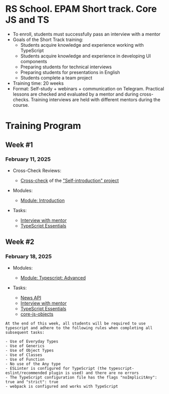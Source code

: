 # RS School. EPAM Short track. Core JS and TS

- To enroll, students must successfully pass an interview with a mentor
- Goals of the Short Track training:
  - Students acquire knowledge and experience working with TypeScript
  - Students acquire knowledge and experience in developing UI components
  - Preparing students for technical interviews
  - Preparing students for presentations in English
  - Students complete a team project
- Training time: 20 weeks
- Format: Self-study + webinars + communication on Telegram. Practical lessons are checked and evaluated by a mentor and during cross-checks. Training interviews are held with different mentors during the course.

# Training Program

## Week #1

### February 11, 2025

- Cross-Check Reviews:

  - [Cross-check](/) of the ["Self-introduction" project](/)

- Modules:

  - [Module: Introduction](/)

- Tasks:

  - [Interview with mentor](/)
  - [TypeScript Essentials](/)

## Week #2

### February 18, 2025

- Modules:

  - [Module: Typescript: Advanced](/)

- Tasks:

  - [News API](/)
  - [Interview with mentor](/)
  - [TypeScript Essentials](/)
  - [core-js-objects](/)

```
At the end of this week, all students will be required to use typescript and adhere to the following rules when completing all subsequent tasks:

- Use of Everyday Types
- Use of Generics
- Use of Object Types
- Use of Classes
- Use of Function
- No use of the Any type
- ESLinter is configured for TypeScript (the typescript-eslint/recommended plugin is used) and there are no errors
- The TypeScript configuration file has the flags "noImplicitAny": true and "strict": true
- webpack is configured and works with TypeScript
```
